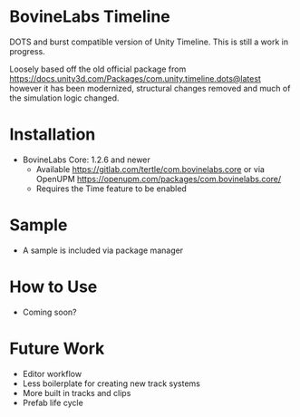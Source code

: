 # BovineLabs Timeline
DOTS and burst compatible version of Unity Timeline. This is still a work in progress.

Loosely based off the old official package from https://docs.unity3d.com/Packages/com.unity.timeline.dots@latest however it has been modernized, structural changes removed and much of the simulation logic changed.

# Installation
- BovineLabs Core: 1.2.6 and newer 
  - Available https://gitlab.com/tertle/com.bovinelabs.core or via OpenUPM https://openupm.com/packages/com.bovinelabs.core/
  - Requires the Time feature to be enabled 

# Sample
- A sample is included via package manager

# How to Use
- Coming soon?

# Future Work
- Editor workflow
- Less boilerplate for creating new track systems
- More built in tracks and clips
- Prefab life cycle
